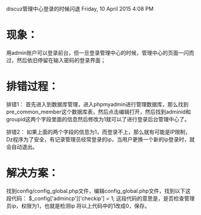 discuz管理中心登录的时候闪退
Friday, 10 April 2015
4:08 PM
 
现象：
===============================================================================
用admin账户可以登录前台，但一旦登录管理中心的时候，管理中心的页面一闪而过，然后依旧停留在输入密码的登录界面；
 
排错过程：
===============================================================================
排错1：
首先进入到数据库管理，进入phpmyadmin进行管理数据库，那么找到pre_common_member这个数据库表，然后点击编辑打开，然后找到adminid和groupid这两个字段里面的信息然后修改为1就可以了进行登录后台管理中心了。
 
排错2：
如果上面的两个字段的信息为1，而登录不上，那么就有可能是IP限制，Dz程序为了安全，有记录管理员经常登录的ip，当用户更换一个新的ip登录时，就会自动退出。
 
解决方案：
===============================================================================
找到config/config_global.php文件，编辑config_global.php文件，找到以下这段代码：
$_config['admincp']['checkip'] = 1;
这段代码的意思是，是否检查管理员ip，权限为1，也就是检测ip
将以上代码中的1改成0，保存。
 
